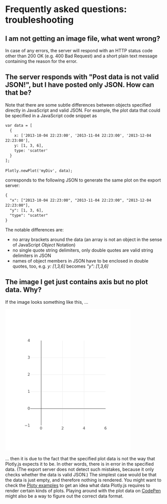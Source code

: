 # Frequently asked questions: troubleshooting

## I am not getting an image file, what went wrong?

In case of any errors, the server will respond with an HTTP status code other
than 200 OK (e.g. 400 Bad Request) and a short plain text message containing the
reason for the error.

## The server responds with "Post data is not valid JSON!", but I have posted only JSON. How can that be?

Note that there are some subtle differences between objects specified directly
in JavaScript and valid JSON. For example, the plot data that could be specified
in a JavaScript code snippet as

    var data = [
      {
        x: ['2013-10-04 22:23:00', '2013-11-04 22:23:00', '2013-12-04 22:23:00'],
        y: [1, 3, 6],
        type: 'scatter'
      }
    ];

    Plotly.newPlot('myDiv', data);

corresponds to the following JSON to generate the same plot on the export
server:

    {
      "x": ["2013-10-04 22:23:00", "2013-11-04 22:23:00", "2013-12-04 22:23:00"],
      "y": [1, 3, 6],
      "type": "scatter"
    }

The notable differences are:

* no array brackets around the data (an array is not an object in the sense of
  JavaScript _Object_ Notation)
* no single quote string delimiters, only double quotes are valid string
  delimiters in JSON
* names of object members in JSON have to be enclosed in double quotes, too,
  e.g. _y: [1,3,6]_ becomes _"y": [1,3,6]_

## The image I get just contains axis but no plot data. Why?

If the image looks something like this, ...

![Empty plot](./empty-plot.png)

... then it is due to the fact that the specified plot data is not the way that
Plotly.js expects it to be. In other words, there is in error in the specified
data. (The export server does not detect such mistakes, because it only checks
whether the data is valid JSON.) The simplest case would be that the data is
just empty, and therefore nothing is rendered. You might want to check the
[Ploty examples](https://plot.ly/javascript/) to get an idea what data Plotly.js
requires to render certain kinds of plots. Playing around with the plot data on
[CodePen](https://codepen.io/plotly/pen/b2233edcd3d97500db0a2ade7b2cbdf0) might
also be a way to figure out the correct data format.
